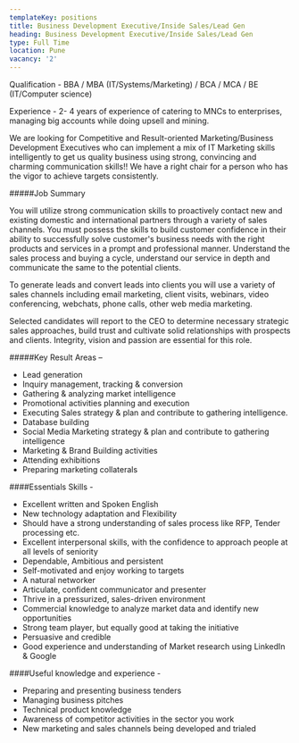 ```yaml
---
templateKey: positions
title: Business Development Executive/Inside Sales/Lead Gen
heading: Business Development Executive/Inside Sales/Lead Gen
type: Full Time
location: Pune
vacancy: '2'
---
```


Qualification - BBA / MBA (IT/Systems/Marketing) / BCA / MCA / BE (IT/Computer science)

Experience - 2- 4 years of experience of catering to MNCs to enterprises, managing big accounts while doing upsell and mining.

We are looking for Competitive and Result-oriented Marketing/Business Development Executives who can implement a mix of IT Marketing skills intelligently to get us quality business using strong, convincing and charming communication skills!! We have a right chair for a person who has the vigor to achieve targets consistently.

#####Job Summary

You will utilize strong communication skills to proactively contact new and existing domestic and international partners through a variety of sales channels. You must possess the skills to build customer confidence in their ability to successfully solve customer's business needs with the right products and services in a prompt and professional manner. Understand the sales process and buying a cycle, understand our service in depth and communicate the same to the potential clients. 

To generate leads and convert leads into clients you will use a variety of sales channels including email marketing, client visits, webinars, video conferencing, webchats, phone calls, other web media marketing. 

Selected candidates will report to the CEO to determine necessary strategic sales approaches, build trust and cultivate solid relationships with prospects and clients. Integrity, vision and passion are essential for this role.

#####Key Result Areas –
* Lead generation
* Inquiry management, tracking & conversion
* Gathering & analyzing market intelligence
* Promotional activities planning and execution 
* Executing Sales strategy & plan and contribute to gathering intelligence. 
* Database building
* Social Media Marketing strategy & plan and contribute to gathering intelligence
* Marketing & Brand Building activities
* Attending exhibitions
* Preparing marketing collaterals 

####Essentials Skills -

* Excellent written and Spoken English
* New technology adaptation and Flexibility
* Should have a strong understanding of sales process like RFP, Tender processing etc. 
* Excellent interpersonal skills, with the confidence to approach people at all levels of seniority
* Dependable, Ambitious and persistent
* Self-motivated and enjoy working to targets
* A natural networker
* Articulate, confident communicator and presenter
* Thrive in a pressurized, sales-driven environment
* Commercial knowledge to analyze market data and identify new opportunities
* Strong team player, but equally good at taking the initiative
* Persuasive and credible
* Good experience and understanding of Market research using LinkedIn & Google

####Useful knowledge and experience -
* Preparing and presenting business tenders
* Managing business pitches
* Technical product knowledge
* Awareness of competitor activities in the sector you work
* New marketing and sales channels being developed and trialed
